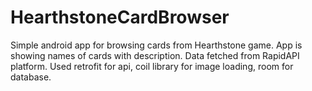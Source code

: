 # HearthstoneCardBrowser
Simple android app for browsing cards from Hearthstone game. App is showing names of cards with description.
Data fetched from RapidAPI platform.
Used retrofit for api, coil library for image loading, room for database.
